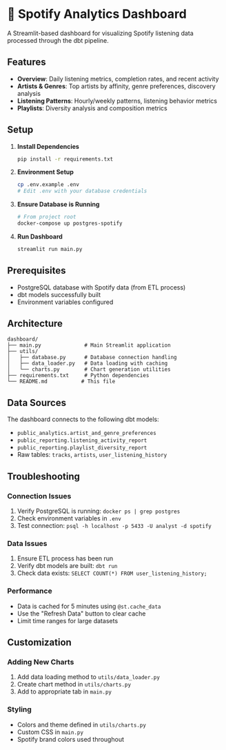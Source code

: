 # 🎵 Spotify Analytics Dashboard

A Streamlit-based dashboard for visualizing Spotify listening data processed through the dbt pipeline.

## Features

- **Overview**: Daily listening metrics, completion rates, and recent activity
- **Artists & Genres**: Top artists by affinity, genre preferences, discovery analysis
- **Listening Patterns**: Hourly/weekly patterns, listening behavior metrics
- **Playlists**: Diversity analysis and composition metrics

## Setup

1. **Install Dependencies**
   ```bash
   pip install -r requirements.txt
   ```

2. **Environment Setup**
   ```bash
   cp .env.example .env
   # Edit .env with your database credentials
   ```

3. **Ensure Database is Running**
   ```bash
   # From project root
   docker-compose up postgres-spotify
   ```

4. **Run Dashboard**
   ```bash
   streamlit run main.py
   ```

## Prerequisites

- PostgreSQL database with Spotify data (from ETL process)
- dbt models successfully built
- Environment variables configured

## Architecture

```
dashboard/
├── main.py              # Main Streamlit application
├── utils/
│   ├── database.py      # Database connection handling
│   ├── data_loader.py   # Data loading with caching
│   └── charts.py        # Chart generation utilities
├── requirements.txt     # Python dependencies
└── README.md           # This file
```

## Data Sources

The dashboard connects to the following dbt models:
- `public_analytics.artist_and_genre_preferences`
- `public_reporting.listening_activity_report`
- `public_reporting.playlist_diversity_report`
- Raw tables: `tracks`, `artists`, `user_listening_history`

## Troubleshooting

### Connection Issues
1. Verify PostgreSQL is running: `docker ps | grep postgres`
2. Check environment variables in `.env`
3. Test connection: `psql -h localhost -p 5433 -U analyst -d spotify`

### Data Issues
1. Ensure ETL process has been run
2. Verify dbt models are built: `dbt run`
3. Check data exists: `SELECT COUNT(*) FROM user_listening_history;`

### Performance
- Data is cached for 5 minutes using `@st.cache_data`
- Use the "Refresh Data" button to clear cache
- Limit time ranges for large datasets

## Customization

### Adding New Charts
1. Add data loading method to `utils/data_loader.py`
2. Create chart method in `utils/charts.py`
3. Add to appropriate tab in `main.py`

### Styling
- Colors and theme defined in `utils/charts.py`
- Custom CSS in `main.py`
- Spotify brand colors used throughout